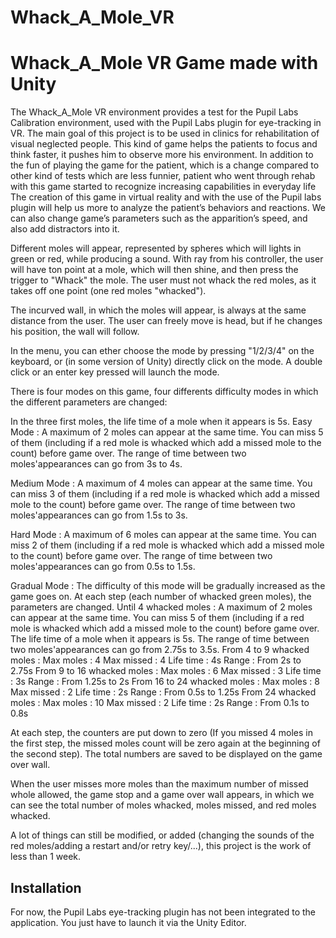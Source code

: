 # Whack_A_Mole_VR
Whack_A_Mole VR Game made with Unity
========

The Whack_A_Mole VR environment provides a test for the Pupil Labs Calibration environment, used with the Pupil Labs plugin for eye-tracking in VR. The main goal
of this project is to be used in clinics for rehabilitation of visual neglected people.
This kind of game helps the patients to focus and think faster, it pushes him to observe more his environment. In addition to the fun of playing the game for the patient, which is
a change compared to other kind of tests which are less funnier, patient who went through rehab with this game started to recognize increasing capabilities in everyday life
The creation of this game in virtual reality and with the use of the Pupil labs plugin will help us more to analyze the patient’s behaviors and reactions. We can also change game’s
parameters such as the apparition’s speed, and also add distractors into it.

Different moles will appear, represented by spheres which will lights in green or red, while producing a sound. With ray from his controller, the
user will have ton point at a mole, which will then shine, and then press the trigger to "Whack" the mole.
The user must not whack the red moles, as it takes off one point (one red moles "whacked").

The incurved wall, in which the moles will appear, is always at the same distance from the user. The user can freely move is head, but if he changes 
his position, the wall will follow.

In the menu, you can ether choose the mode by pressing "1/2/3/4" on the keyboard, or (in some version of Unity) directly click on the mode.
A double click or an enter key pressed will launch the mode.

There is four modes on this game, four differents difficulty modes in which the different parameters are changed:

In the three first moles, the life time of a mole when it appears is 5s.
Easy Mode :
A maximum of 2 moles can appear at the same time.
You can miss 5 of them (including if a red mole is whacked which add a missed mole to the count) before game over.
The range of time between two moles'appearances can go from 3s to 4s.

Medium Mode :
A maximum of 4 moles can appear at the same time.
You can miss 3 of them (including if a red mole is whacked which add a missed mole to the count) before game over.
The range of time between two moles'appearances can go from 1.5s to 3s.

Hard Mode :
A maximum of 6 moles can appear at the same time.
You can miss 2 of them (including if a red mole is whacked which add a missed mole to the count) before game over.
The range of time between two moles'appearances can go from 0.5s to 1.5s.

Gradual Mode :
The difficulty of this mode will be gradually increased as the game goes on. At each step (each number of whacked green moles), the parameters are changed.
Until 4 whacked moles :
A maximum of 2 moles can appear at the same time.
You can miss 5 of them (including if a red mole is whacked which add a missed mole to the count) before game over.
The life time of a mole when it appears is 5s.
The range of time between two moles'appearances can go from 2.75s to 3.5s.
From 4 to 9 whacked moles :
Max moles : 4
Max missed : 4
Life time : 4s
Range :  From 2s to 2.75s
From 9 to 16 whacked moles :
Max moles : 6
Max missed : 3
Life time : 3s
Range : From 1.25s to 2s
From 16 to 24 whacked moles :
Max moles : 8
Max missed : 2
Life time : 2s
Range : From 0.5s to 1.25s
From 24 whacked moles :
Max moles : 10
Max missed : 2
Life time : 2s
Range : From 0.1s to 0.8s

At each step, the counters are put down to zero (If you missed 4 moles in the first step, the missed moles count will be zero again at the beginning 
of the second step). The total numbers are saved to be displayed on the game over wall.


When the user misses more moles than the maximum number of missed whole allowed, the game stop and a game over wall appears, in which we can
see the total number of moles whacked, moles missed, and red moles whacked.

A lot of things can still be modified, or added (changing the sounds of the red moles/adding a restart and/or retry key/...), this project is the work of less than 1 week.


Installation
------------

For now, the Pupil Labs eye-tracking plugin has not been integrated to the application. You just have to launch it via the Unity Editor.

